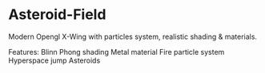 # Asteroid-Field
Modern Opengl X-Wing with particles system, realistic shading & materials.

Features:
Blinn Phong shading 
Metal material
Fire particle system 
Hyperspace jump 
Asteroids
